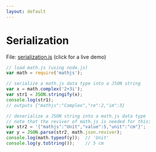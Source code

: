 ```yaml
---
layout: default
---
```


# Serialization

File: [serialization.js](serialization.js) (click for a live demo)

```js
// load math.js (using node.js)
var math = require('mathjs');

// serialize a math.js data type into a JSON string
var x = math.complex('2+3i');
var str1 = JSON.stringify(x);
console.log(str1);
// outputs {"mathjs":"Complex","re":2,"im":3}

// deserialize a JSON string into a math.js data type
// note that the reviver of math.js is needed for this:
var str2 = '{"mathjs":"Unit","value":5,"unit":"cm"}';
var y = JSON.parse(str2, math.json.reviver);
console.log(math.typeof(y));  // 'Unit'
console.log(y.toString());    // 5 cm

```

<!-- Note: This file is automatically generated. Changes made in this file will be overridden. -->

